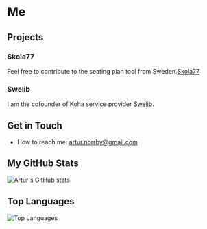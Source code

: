 # Me

## Projects
### Skola77
Feel free to contribute to the seating plan tool from Sweden.[Skola77](https://github.com/skola77)

### Swelib
I am the cofounder of Koha service provider [Swelib](https://swelib.com).

## Get in Touch
- How to reach me: artur.norrby@gmail.com

## My GitHub Stats
![Artur's GitHub stats](https://github-readme-stats.vercel.app/api?username=Centiljard&show_icons=true&theme=radical)

## Top Languages
![Top Languages](https://github-readme-stats.vercel.app/api/top-langs/?username=Centiljard&layout=compact&theme=radical)